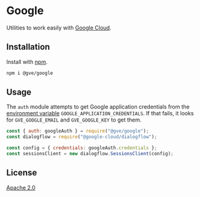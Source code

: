 # Google

Utilities to work easily with [Google Cloud](https://cloud.google.com/).

## Installation

Install with [npm](https://www.npmjs.com/).

```bash
npm i @gve/google
```

## Usage

The `auth` module attempts to get Google application credentials from the [environment variable](https://cloud.google.com/docs/authentication/getting-started#setting_the_environment_variable) `GOOGLE_APPLICATION_CREDENTIALS`. If that fails, it looks for `GVE_GOOGLE_EMAIL` and `GVE_GOOGLE_KEY` to get them.

```js
const { auth: googleAuth } = require("@gve/google");
const dialogflow = require("@google-cloud/dialogflow");

const config = { credentials: googleAuth.credentials };
const sessionsClient = new dialogflow.SessionsClient(config);
```

## License

[Apache 2.0](https://choosealicense.com/licenses/apache-2.0/)
